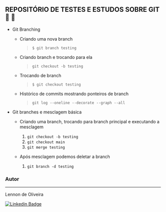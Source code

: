 ## REPOSITÓRIO DE TESTES E ESTUDOS SOBRE GIT :open_file_folder: 🚀


- Git Branching
    * Criando uma nova branch 
        > `$ git branch testing`
    * Criando branch e trocando para ela
        > `git checkout -b testing`
    * Trocando de branch
        > `$ git checkout testing`
    * Histórico de commits mostrando ponteiros de branch
        > `git log --oneline --decorate --graph --all`

- Git branches e mesclagem básica
   * Criando uma branch, trocando para branch principal e executando a mesclagem
      1. `git checkout -b testing` 
      2. `git checkout main`
      3. `git merge testing`
   
   * Após mesclagem podemos deletar a branch
      1. `git branch -d testing`  




### Autor
---

Lennon de Oliveira
 


 [![Linkedin Badge](https://img.shields.io/badge/-Lennon-blue?style=flat-square&logo=Linkedin&logoColor=white&link=https://www.linkedin.com/in/johnlennondeoliveira/)](https://www.linkedin.com/in/johnlennondeoliveira/) 
